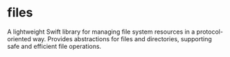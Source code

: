 # files
A lightweight Swift library for managing file system resources in a protocol-oriented way. Provides abstractions for files and directories, supporting safe and efficient file operations.
